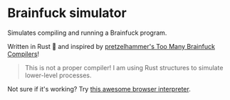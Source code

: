 # Brainfuck simulator

Simulates compiling and running a Brainfuck program.

Written in Rust 🦀 and inspired by [pretzelhammer's Too Many Brainfuck Compilers](https://github.com/pretzelhammer/rust-blog/blob/master/posts/too-many-brainfuck-compilers.md#what-is-brainfuck)!

> This is not a proper compiler! I am using Rust structures to simulate lower-level processes.

Not sure if it's working? Try [this awesome browser interpreter](https://minond.xyz/brainfuck/).
